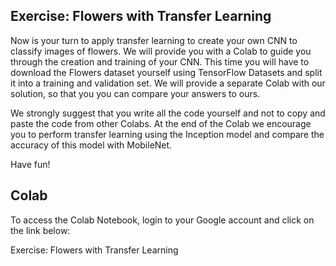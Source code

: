 ## Exercise: Flowers with Transfer Learning

Now is your turn to apply transfer learning to create your own CNN to classify images of flowers. We will provide you with a Colab to guide you through the creation and training of your CNN. This time you will have to download the Flowers dataset yourself using TensorFlow Datasets and split it into a training and validation set. We will provide a separate Colab with our solution, so that you you can compare your answers to ours.

We strongly suggest that you write all the code yourself and not to copy and paste the code from other Colabs. At the end of the Colab we encourage you to perform transfer learning using the Inception model and compare the accuracy of this model with MobileNet.

Have fun!

## Colab
To access the Colab Notebook, login to your Google account and click on the link below:

Exercise: Flowers with Transfer Learning